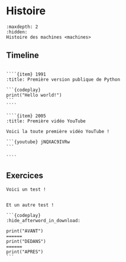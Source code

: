 # Histoire


```{toctree}
:maxdepth: 2
:hidden:
Histoire des machines <machines>
```

## Timeline

``````{timeline}

````{item} 1991
:title: Première version publique de Python

```{codeplay}
print("Hello world!")
```
````

````{item} 2005
:title: Première vidéo YouTube

Voici la toute première vidéo YouTube !

```{youtube} jNQXAC9IVRw
```

````

``````


## Exercices

```{exercise} Analyser un circuit
Voici un test !
```

````{exercise} Dessiner une maison

Et un autre test !

```{codeplay}
:hide_afterword_in_download:

print("AVANT")
======
print("DEDANS")
======
print("APRES")
```

````